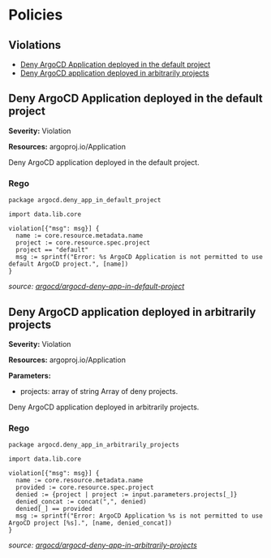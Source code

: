 # Policies

## Violations

* [Deny ArgoCD Application deployed in the default project](#deny-argocd-application-deployed-in-the-default-project)
* [Deny ArgoCD application deployed in arbitrarily projects](#deny-argocd-application-deployed-in-arbitrarily-projects)

## Deny ArgoCD Application deployed in the default project

**Severity:** Violation

**Resources:** argoproj.io/Application

Deny ArgoCD application deployed in the default project.

### Rego

```rego
package argocd.deny_app_in_default_project

import data.lib.core

violation[{"msg": msg}] {
  name := core.resource.metadata.name
  project := core.resource.spec.project
  project == "default"
  msg := sprintf("Error: %s ArgoCD Application is not permitted to use default ArgoCD project.", [name])
}
```

_source: [argocd/argocd-deny-app-in-default-project](argocd/argocd-deny-app-in-default-project)_

## Deny ArgoCD application deployed in arbitrarily projects

**Severity:** Violation

**Resources:** argoproj.io/Application

**Parameters:**

* projects: array of string
  Array of deny projects.

Deny ArgoCD application deployed in arbitrarily projects.

### Rego

```rego
package argocd.deny_app_in_arbitrarily_projects

import data.lib.core

violation[{"msg": msg}] {
  name := core.resource.metadata.name
  provided := core.resource.spec.project
  denied := {project | project := input.parameters.projects[_]}
  denied_concat := concat(",", denied)
  denied[_] == provided
  msg := sprintf("Error: ArgoCD Application %s is not permitted to use ArgoCD project [%s].", [name, denied_concat])
}
```

_source: [argocd/argocd-deny-app-in-arbitrarily-projects](argocd/argocd-deny-app-in-arbitrarily-projects)_
